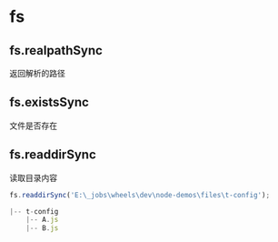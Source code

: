 # fs
## fs.realpathSync
返回解析的路径

## fs.existsSync
文件是否存在

## fs.readdirSync
读取目录内容
``` js
fs.readdirSync('E:\_jobs\wheels\dev\node-demos\files\t-config');

|-- t-config
    |-- A.js
    |-- B.js
```